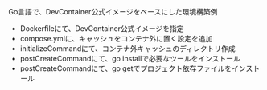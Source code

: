 Go言語で、DevContainer公式イメージをベースにした環境構築例

- Dockerfileにて、DevContainer公式イメージを指定
- compose.ymlに、キャッシュをコンテナ外に置く設定を追加
- initializeCommandにて、コンテナ外キャッシュのディレクトリ作成
- postCreateCommandにて、go installで必要なツールをインストール
- postCreateCommandにて、go getでプロジェクト依存ファイルをインストール
